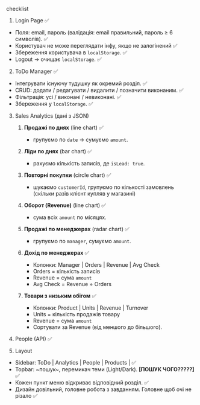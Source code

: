 checklist 

1. Login Page ✅
- Поля: email, пароль (валідація: email правильний, пароль ≥ 6 символів). ✅
- Користувач не може переглядати інфу, якщо не залогінений ✅
- Збереження користувача в `localStorage`. ✅
- Logout → очищає `localStorage`. ✅

2. ToDo Manager ✅
- Інтегрувати існуючу тудушку як окремий розділ. ✅ 
- CRUD: додати / редагувати / видалити / позначити виконаним. ✅
- Фільтрація: усі / виконані / невиконані. ✅
- Збереження у `localStorage`. ✅

3. Sales Analytics (дані з JSON)
    1. **Продажі по днях** (line chart) ✅
        - групуємо по `date` → сумуємо `amount`.
    1. **Ліди по днях** (bar chart) ✅
        - рахуємо кількість записів, де `isLead: true`.
    1. **Повторні покупки** (circle chart) ✅
        - шукаємо `customerId`, групуємо по кількості замовлень (скільки разів клієнт купляв у магазині)
    2. **Оборот (Revenue)** (line chart) ✅
        - сума всіх `amount` по місяцях.
    1. **Продажі по менеджерах** (radar chart) ✅
        - групуємо по `manager`, сумуємо `amount`.

    1. **Дохід по менеджерах** ✅
        - Колонки: Manager | Orders | Revenue | Avg Check
        - Orders = кількість записів
        - Revenue = сума `amount`
        - Avg Check = Revenue ÷ Orders
    2. **Товари з низьким обігом** ✅
        - Колонки: Product | Units | Revenue | Turnover
        - Units = кількість продажів товару
        - Revenue = сума `amount`
        - Сортувати за Revenue (від меншого до більшого).

4. People (API) ✅

5. Layout 
- Sidebar: ToDo | Analytics | People | Products | ✅
- Topbar: ~пошук~, перемикач теми (Light/Dark). **\[ПОШУК ЧОГО?????]** ✅
- Кожен пункт меню відкриває відповідний розділ. ✅
- Дизайн довільний, головне робота з завданням. Головне щоб очі не різало ✅

